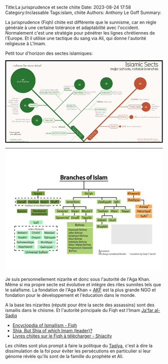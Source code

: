 Title:La jurisprudence et secte chiite 
Date: 2023-08-24 17:58
Category:Inclassable
Tags:islam, chiite
Authors: Anthony Le Goff
Summary:

La jurisprudence (Fiqh) chiite est différente que le sunnisme, car en règle générale à une certaine totérance et adaptabilité avec l'occident. Normalement c'est une stratégie pour pénétrer les lignes chrétiennes de l'Europe. Et il utilise une tactique du sang via Ali, qui donne l'autorité religieuse à L'Imam.

Petit tour d'horizon des sectes islamiques:

![islam sects](images/islamicsects.jpg)

---

![branch islam](images/branch-islam.jpg)


Je suis personnellement nizarite et donc sous l'autorité de l'Aga Khan. Même si ma propre secte est évolutive et intègre des rites sunnites tels que le salafisme. La fondation de l'Aga Khan = [AKF](https://en.wikipedia.org/wiki/Aga_Khan_Foundation) est la plus grande NGO et fondation pour le développement et l'éducation dans le monde.

A la base les nizarites (réputé pour être la secte des assassins) sont des ismailis dans le chiisme. Et l'autorité principale du Fiqh est l'Imam [Ja'far al-Sadiq](https://fr.wikipedia.org/wiki/Ja%27far_al-S%C3%A2diq)

* [Encyclopdia of Ismailism - Fiqh](http://heritage.ismaili.net/node/10323)
* [Shia, But Shia of which Imam (leader)?](https://www.al-islam.org/examining-ismaili-imams-bohras-ali-azhar-arastu/shia-shia-which-imam-leader#ismailis)
* [Livres chiites sur le Fiqh à télécharger - Shiacity](https://shiacity.fr/livres-chiites-sur-le-fiqh-a-telecharger/)

Les chiites sont plus prompt à faire la politique du [Taqîya](https://fr.wikipedia.org/wiki/Taq%C3%AEya), c'est à dire la dissimulation de la foi pour éviter les persécutions en particulier si leur génome révèle qu'ils sont de la famille du prophète et Ali.